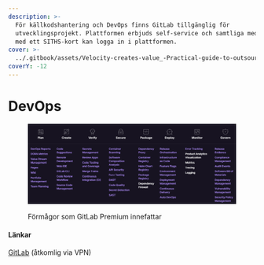 ```yaml
---
description: >-
  För källkodshantering och DevOps finns GitLab tillgänglig för
  utvecklingsprojekt. Plattformen erbjuds self-service och samtliga medarbetare
  med ett SITHS-kort kan logga in i plattformen.
cover: >-
  ../.gitbook/assets/Velocity-creates-value_-Practical-guide-to-outsource-DevOps-tasks-for-your-project-1.png.webp
coverY: -12
---
```


# DevOps

<figure><img src="../.gitbook/assets/image (1) (1).png" alt=""><figcaption><p>Förmågor som GitLab Premium innefattar</p></figcaption></figure>

#### Länkar

[GitLab](https://git.vgregion.se/) (åtkomlig via VPN)
